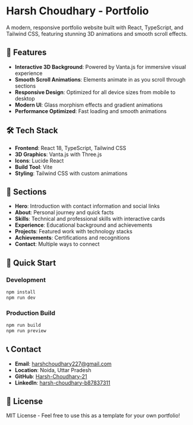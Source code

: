 # Harsh Choudhary - Portfolio

A modern, responsive portfolio website built with React, TypeScript, and Tailwind CSS, featuring stunning 3D animations and smooth scroll effects.

## 🚀 Features

- **Interactive 3D Background**: Powered by Vanta.js for immersive visual experience
- **Smooth Scroll Animations**: Elements animate in as you scroll through sections
- **Responsive Design**: Optimized for all device sizes from mobile to desktop
- **Modern UI**: Glass morphism effects and gradient animations
- **Performance Optimized**: Fast loading and smooth animations

## 🛠️ Tech Stack

- **Frontend**: React 18, TypeScript, Tailwind CSS
- **3D Graphics**: Vanta.js with Three.js
- **Icons**: Lucide React
- **Build Tool**: Vite
- **Styling**: Tailwind CSS with custom animations

## 📱 Sections

- **Hero**: Introduction with contact information and social links
- **About**: Personal journey and quick facts
- **Skills**: Technical and professional skills with interactive cards
- **Experience**: Educational background and achievements
- **Projects**: Featured work with technology stacks
- **Achievements**: Certifications and recognitions
- **Contact**: Multiple ways to connect

## 🚀 Quick Start

### Development
```bash
npm install
npm run dev
```

### Production Build
```bash
npm run build
npm run preview
```

## 📞 Contact

- **Email**: harshchoudhary227@gmail.com
- **Location**: Noida, Uttar Pradesh
- **GitHub**: [Harsh-Choudhary-21](https://github.com/Harsh-Choudhary-21)
- **LinkedIn**: [harsh-choudhary-b87837311](https://www.linkedin.com/in/harsh-choudhary-b87837311/)

## 📄 License

MIT License - Feel free to use this as a template for your own portfolio!